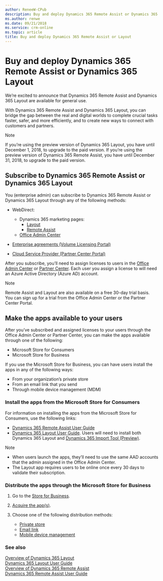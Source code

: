 ```yaml
---
author: ReneeW-CPub
description: Buy and deploy Dynamics 365 Remote Assist or Dynamics 365 Layout
ms.author: renwe
ms.date: 09/21/2018
ms.service: crm-online
ms.topic: article
title: Buy and deploy Dynamics 365 Remote Assist or Layout
---
```


# Buy and deploy Dynamics 365 Remote Assist or Dynamics 365 Layout

We’re excited to announce that Dynamics 365 Remote Assist and Dynamics 365
Layout are available for general use.

With Dynamics 365 Remote Assist and Dynamics 365 Layout, you can bridge the gap
between the real and digital worlds to complete crucial tasks faster, safer, and
more efficiently, and to create new ways to connect with customers and partners.

> [!NOTE]
> If you’re using the preview version of Dynamics 365 Layout, you have
until December 1, 2018, to upgrade to the paid version. If you’re using the
preview version of Dynamics 365 Remote Assist, you have until December 31, 2018,
to upgrade to the paid version.

## Subscribe to Dynamics 365 Remote Assist or Dynamics 365 Layout

You (enterprise admin) can subscribe to Dynamics 365 Remote Assist or Dynamics
365 Layout through any of the following methods:

-   WebDirect:

    -   Dynamics 365 marketing pages: <br>
        - [Layout](https://dynamics.microsoft.com/en-us/mixed-reality/layout/) <br>
        - [Remote Assist](https://dynamics.microsoft.com/en-us/mixed-reality/remote-assist/)<br>
    -   [Office Admin Center](https://portal.office.com)

-   [Enterprise agreements (Volume Licensing Portal)](https://www.microsoft.com/licensing/servicecenter/default.aspx)

-   [Cloud Service Provider (Partner Center Portal)](https://partner.microsoft.com/en-us/cloud-solution-provider/csp-partner)

After you subscribe, you’ll need to assign licenses to users in the [Office Admin Center](https://portal.office.com/) or [Partner Center](https://partner.microsoft.com/en-us/cloud-solution-provider/csp-partner). Each user you
assign a license to will need an Azure Active Directory (Azure AD) account.

> [!NOTE]
> Remote Assist and Layout are also available on a free 30-day trial
basis. You can sign up for a trial from the Office Admin
Center or the Partner Center Portal.

## Make the apps available to your users

After you’ve subscribed and assigned licenses to your users through the Office
Admin Center or Partner Center, you can make the apps available through one of
the following:

-   Microsoft Store for Consumers
-   Microsoft Store for Business

If you use the Microsoft Store for Business, you can have users install the apps
in any of the following ways:

-   From your organization’s private store
-   From an email link that you send
-   Through mobile device management (MDM)

### Install the apps from the Microsoft Store for Consumers

For information on installing the apps from the Microsoft Store for Consumers,
use the following links:

-   [Dynamics 365 Remote Assist User Guide](../remote-assist/user-guide.md)
-   [Dynamics 365 Layout User Guide](../layout/user-guide.md). Users will need to install both Dynamics 365 Layout and [Dynamics 365 Import Tool (Preview)](../layout/user-guide.md).

> [!NOTE]
> <ul><li>When users launch the apps, they’ll need to use the same AAD accounts that the admin assigned in the Office Admin Center.</li>
> <li>The Layout app requires users to be online once every 30 days to validate their subscription.</li></ul>

### Distribute the apps through the Microsoft Store for Business

1.  Go to the [Store for Business](https://businessstore.microsoft.com/en-us/store).

2.  [Acquire the app(s)](https://docs.microsoft.com/en-us/microsoft-store/acquire-apps-microsoft-store-for-business).

3.  Choose one of the following distribution methods:

    -   [Private store](https://docs.microsoft.com/en-us/microsoft-store/distribute-apps-from-your-private-store)
    -   [Email link](https://docs.microsoft.com/en-us/microsoft-store/assign-apps-to-employees)
    -   [Mobile device management](https://docs.microsoft.com/en-us/microsoft-store/configure-mdm-provider-microsoft-store-for-business)

### See also
[Overview of Dynamics 365 Layout](../layout/index.md)<br/>
[Dynamics 365 Layout User Guide](../layout/user-guide.md)<br/>
[Overview of Dynamics 365 Remote Assist](../remote-assist/index.md)<br/>
[Dynamics 365 Remote Assist User Guide](../remote-assist/user-guide.md)<br/>
